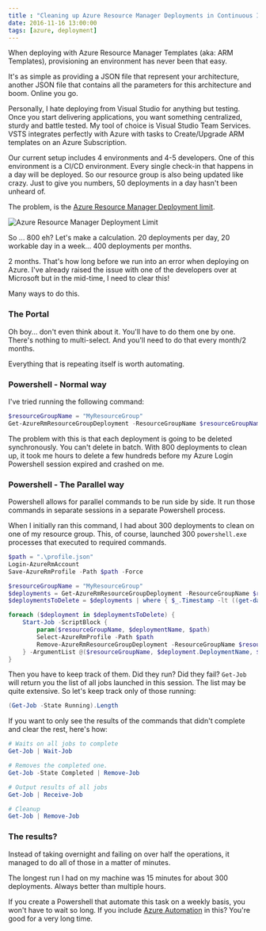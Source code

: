 ```yaml
---
title : "Cleaning up Azure Resource Manager Deployments in Continuous Integration Scenario"
date: 2016-11-16 13:00:00
tags: [azure, deployment]
---
```


When deploying with Azure Resource Manager Templates (aka: ARM Templates), provisioning an environment has never been that easy.

It's as simple as providing a JSON file that represent your architecture, another JSON file that contains all the parameters for this architecture and boom. Online you go.

Personally, I hate deploying from Visual Studio for anything but testing. Once you start delivering applications, you want something centralized, sturdy and battle tested. My tool of choice is Visual Studio Team Services. VSTS integrates perfectly with Azure with tasks to Create/Upgrade ARM templates on an Azure Subscription.

Our current setup includes 4 environments and 4-5 developers. One of this environment is a CI/CD environment. Every single check-in that happens in a day will be deployed. So our resource group is also being updated like crazy. Just to give you numbers, 50 deployments in a day hasn't been unheard of.

The problem, is the [Azure Resource Manager Deployment limit][1].

![Azure Resource Manager Deployment Limit](/posts/files/arm/limits-deployments.png)

So ... 800 eh? Let's make a calculation. 20 deployments per day, 20 workable day in a week... 400 deployments per months.

2 months. That's how long before we run into an error when deploying on Azure. I've already raised the issue with one of the developers over at Microsoft but in the mid-time, I need to clear this!

Many ways to do this.

### The Portal

Oh boy... don't even think about it. You'll have to do them one by one. There's nothing to multi-select. And you'll need to do that every month/2 months.

Everything that is repeating itself is worth automating.

### Powershell - Normal way

I've tried running the following command:
```powershell
$resourceGroupName = "MyResourceGroup"
Get-AzureRmResourceGroupDeployment -ResourceGroupName $resourceGroupName | Remove-AzureRmResourceGroupDeployment -ResourceGroupName $resourceGroupName
```

The problem with this is that each deployment is going to be deleted synchronously. You can't delete in batch. With 800 deployments to clean up, it took me hours to delete a few hundreds before my Azure Login Powershell session expired and crashed on me.

### Powershell - The Parallel way

Powershell allows for parallel commands to be run side by side. It run those commands in separate sessions in a separate Powershell process.

When I initially ran this command, I had about 300 deployments to clean on one of my resource group. This, of course, launched 300 `powershell.exe` processes that executed to required commands.

```powershell
$path = ".\profile.json"
Login-AzureRmAccount
Save-AzureRmProfile -Path $path -Force

$resourceGroupName = "MyResourceGroup"
$deployments = Get-AzureRmResourceGroupDeployment -ResourceGroupName $resourceGroupName
$deploymentsToDelete = $deployments | where { $_.Timestamp -lt ((get-date).AddDays(-7)) }

foreach ($deployment in $deploymentsToDelete) {
	Start-Job -ScriptBlock {
		param($resourceGroupName, $deploymentName, $path)
		Select-AzureRmProfile -Path $path
		Remove-AzureRmResourceGroupDeployment -ResourceGroupName $resourceGroupName -DeploymentName $deploymentName
	} -ArgumentList @($resourceGroupName, $deployment.DeploymentName, $path) | Out-Null
}

```

Then you have to keep track of them. Did they run? Did they fail? `Get-Job` will return you the list of all jobs launched in this session. The list may be quite extensive. So let's keep track only of those running:

```powershell
(Get-Job -State Running).Length
```

If you want to only see the results of the commands that didn't complete and clear the rest, here's how:

```powershell
# Waits on all jobs to complete
Get-Job | Wait-Job

# Removes the completed one.
Get-Job -State Completed | Remove-Job

# Output results of all jobs
Get-Job | Receive-Job

# Cleanup
Get-Job | Remove-Job
```

### The results?

Instead of taking overnight and failing on over half the operations, it managed to do all of those in a matter of minutes.

The longest run I had on my machine was 15 minutes for about 300 deployments. Always better than multiple hours.

If you create a Powershell that automate this task on a weekly basis, you won't have to wait so long. If you include [Azure Automation][2] in this? You're good for a very long time.



[1]: https://docs.microsoft.com/en-us/azure/azure-subscription-service-limits?WT.mc_id=maximerouiller-blog-marouill
[2]: https://azure.microsoft.com/en-us/services/automation/?WT.mc_id=maximerouiller-blog-marouill
